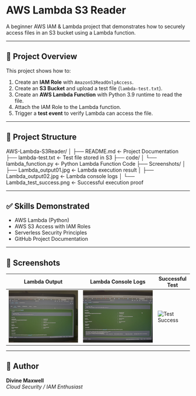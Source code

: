 # AWS Lambda S3 Reader

A beginner AWS IAM & Lambda project that demonstrates how to securely access files in an S3 bucket using a Lambda function.

---

## 📖 Project Overview

This project shows how to:

1. Create an **IAM Role** with `AmazonS3ReadOnlyAccess`.
2. Create an **S3 Bucket** and upload a test file (`lambda-test.txt`).
3. Create an **AWS Lambda Function** with Python 3.9 runtime to read the file.
4. Attach the IAM Role to the Lambda function.
5. Trigger a **test event** to verify Lambda can access the file.

---

## 📂 Project Structure

AWS-Lambda-S3Reader/
│
├── README.md <- Project Documentation
├── lambda-test.txt <- Test file stored in S3
├── code/
│ └── lambda_function.py <- Python Lambda Function Code
├── Screenshots/
│ ├── Lambda_output01.jpg <- Lambda execution result
│ ├── Lambda_output02.jpg <- Lambda console logs
│ └── Lambda_test_success.png <- Successful execution proof


---

## ✅ Skills Demonstrated

- AWS Lambda (Python)
- AWS S3 Access with IAM Roles
- Serverless Security Principles
- GitHub Project Documentation

---

## 📸 Screenshots

| Lambda Output | Lambda Console Logs | Successful Test |
| ------------- | ------------------ | --------------- |
| ![Output 1](Screenshots/Lambda_output01.jpg) | ![Output 2](Screenshots/Lambda_output02.jpg) | ![Test Success](Screenshots/Lambda_test_success.png) |

---

## 👤 Author

**Divine Maxwell**  
*Cloud Security / IAM Enthusiast*
